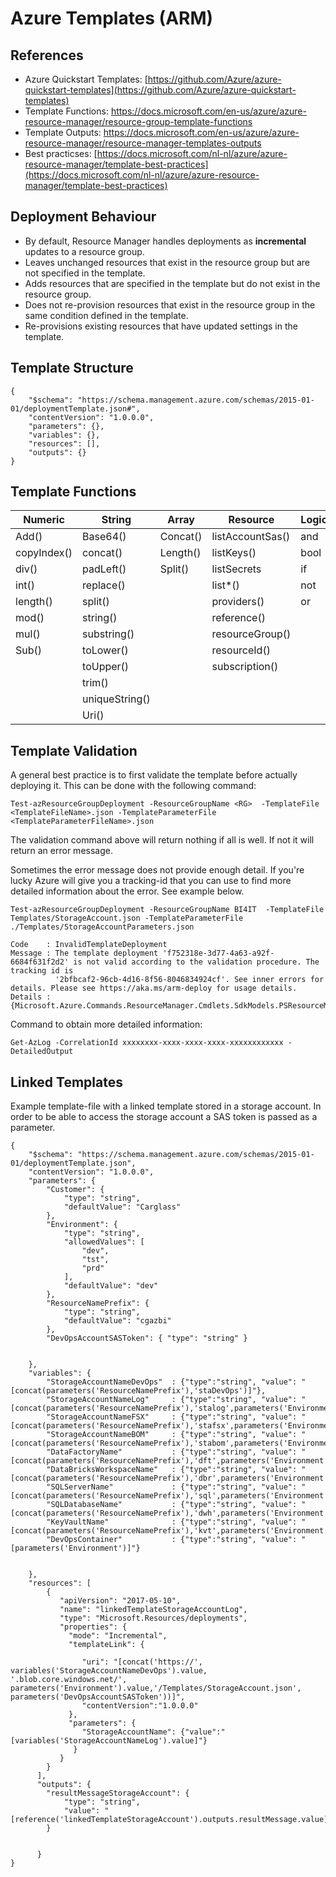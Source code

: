 # Azure Templates (ARM)

## References

* Azure Quickstart Templates: [https://github.com/Azure/azure-quickstart-templates](https://github.com/Azure/azure-quickstart-templates)
* Template Functions: [https://docs.microsoft.com/en-us/azure/azure-resource-manager/resource-group-template-functions &#x20;  ](https://docs.microsoft.com/en-us/azure/azure-resource-manager/resource-group-template-functions)
* Template Outputs: [https://docs.microsoft.com/en-us/azure/azure-resource-manager/resource-manager-templates-outputs  ](https://docs.microsoft.com/en-us/azure/azure-resource-manager/resource-manager-templates-outputs)
* Best practicses: [https://docs.microsoft.com/nl-nl/azure/azure-resource-manager/template-best-practices](https://docs.microsoft.com/nl-nl/azure/azure-resource-manager/template-best-practices)

## Deployment Behaviour

* By default, Resource Manager handles deployments as **incremental** updates to a resource group.
* Leaves unchanged resources that exist in the resource group but are not specified in the template.
* Adds resources that are specified in the template but do not exist in the resource group.
* Does not re-provision resources that exist in the resource group in the same condition defined in the template.
* Re-provisions existing resources that have updated settings in the template.

## Template Structure

```
{
    "$schema": "https://schema.management.azure.com/schemas/2015-01-01/deploymentTemplate.json#",
    "contentVersion": "1.0.0.0",
    "parameters": {},
    "variables": {},
    "resources": [],
    "outputs": {}
}
```

## Template Functions

| Numeric     | String         | Array    | Resource         | Logical | Comparison      | Deployment |
| ----------- | -------------- | -------- | ---------------- | ------- | --------------- | ---------- |
| Add()       | Base64()       | Concat() | listAccountSas() | and     | equals          | deployment |
| copyIndex() | concat()       | Length() | listKeys()       | bool    | greater         | parameters |
| div()       | padLeft()      | Split()  | listSecrets      | if      | greaterOrEquals | variables  |
| int()       | replace()      |          | list\*()         | not     | less            |            |
| length()    | split()        |          | providers()      | or      | lessOrEquals    |            |
| mod()       | string()       |          | reference()      |         |                 |            |
| mul()       | substring()    |          | resourceGroup()  |         |                 |            |
| Sub()       | toLower()      |          | resourceId()     |         |                 |            |
|             | toUpper()      |          | subscription()   |         |                 |            |
|             | trim()         |          |                  |         |                 |            |
|             | uniqueString() |          |                  |         |                 |            |
|             | Uri()          |          |                  |         |                 |            |

## Template Validation

A general best practice is to first validate the template before actually deploying it. This can be done with the following command:

```
Test-azResourceGroupDeployment -ResourceGroupName <RG>  -TemplateFile <TemplateFileName>.json -TemplateParameterFile <TemplateParameterFileName>.json
```

The validation command above will return nothing if all is well. If not it will return an error message.

Sometimes the error message does not provide enough detail. If you're lucky Azure will give you a tracking-id that you can use to find more detailed information about the error. See example below.

```
Test-azResourceGroupDeployment -ResourceGroupName BI4IT  -TemplateFile Templates/StorageAccount.json -TemplateParameterFile ./Templates/StorageAccountParameters.json

Code    : InvalidTemplateDeployment
Message : The template deployment 'f752318e-3d77-4a63-a92f-6684f631f2d2' is not valid according to the validation procedure. The tracking id is 
          '2bfbcaf2-96cb-4d16-8f56-8046834924cf'. See inner errors for details. Please see https://aka.ms/arm-deploy for usage details.
Details : {Microsoft.Azure.Commands.ResourceManager.Cmdlets.SdkModels.PSResourceManagerError}

```

Command to obtain more detailed information:

```
Get-AzLog -CorrelationId xxxxxxxx-xxxx-xxxx-xxxx-xxxxxxxxxxxx -DetailedOutput
```

## Linked Templates

Example template-file with a linked template stored in a storage account. In order to be able to access the storage account a SAS token is passed as a parameter.

```
{
    "$schema": "https://schema.management.azure.com/schemas/2015-01-01/deploymentTemplate.json",
    "contentVersion": "1.0.0.0",
    "parameters": {
        "Customer": {
            "type": "string",
            "defaultValue": "Carglass"
        },
        "Environment": {
            "type": "string",
            "allowedValues": [
                "dev",
                "tst",
                "prd"
            ],
            "defaultValue": "dev"
        },
        "ResourceNamePrefix": {
            "type": "string",
            "defaultValue": "cgazbi"
        },
        "DevOpsAccountSASToken": { "type": "string" }


    },
    "variables": {
        "StorageAccountNameDevOps"  : {"type":"string", "value": "[concat(parameters('ResourceNamePrefix'),'staDevOps')]"},
        "StorageAccountNameLog"     : {"type":"string", "value": "[concat(parameters('ResourceNamePrefix'),'stalog',parameters('Environment'))]"},
        "StorageAccountNameFSX"     : {"type":"string", "value": "[concat(parameters('ResourceNamePrefix'),'stafsx',parameters('Environment'))]"},
        "StorageAccountNameBOM"     : {"type":"string", "value": "[concat(parameters('ResourceNamePrefix'),'stabom',parameters('Environment'))]"},
        "DataFactoryName"           : {"type":"string", "value": "[concat(parameters('ResourceNamePrefix'),'dft',parameters('Environment'))]"},
        "DataBricksWorkspaceName"   : {"type":"string", "value": "[concat(parameters('ResourceNamePrefix'),'dbr',parameters('Environment'))]"},
        "SQLServerName"             : {"type":"string", "value": "[concat(parameters('ResourceNamePrefix'),'sql',parameters('Environment'))]"},
        "SQLDatabaseName"           : {"type":"string", "value": "[concat(parameters('ResourceNamePrefix'),'dwh',parameters('Environment'))]"},
        "KeyVaultName"              : {"type":"string", "value": "[concat(parameters('ResourceNamePrefix'),'kvt',parameters('Environment'))]"},
        "DevOpsContainer"           : {"type":"string", "value": "[parameters('Environment')]"}
        
        
    },
    "resources": [
        {
           "apiVersion": "2017-05-10",
           "name": "linkedTemplateStorageAccountLog",
           "type": "Microsoft.Resources/deployments",
           "properties": {
             "mode": "Incremental",
             "templateLink": {

                "uri": "[concat('https://', variables('StorageAccountNameDevOps').value, '.blob.core.windows.net/', parameters('Environment').value,'/Templates/StorageAccount.json', parameters('DevOpsAccountSASToken'))]",
                "contentVersion":"1.0.0.0"
             },
             "parameters": {
                "StorageAccountName": {"value":"[variables('StorageAccountNameLog').value]"}
              }
           }
        }
      ],    
      "outputs": { 
        "resultMessageStorageAccount": {
            "type": "string",
            "value": "[reference('linkedTemplateStorageAccount').outputs.resultMessage.value]"
        }


      }
}
```
